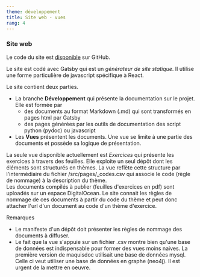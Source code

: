 ```yaml
---
theme: développement
title: Site web - vues
rang: 4
---
```

### Site web
Le code du site est [disponible](https://github.com/nicolair/maquisdoc-site) sur GitHub.

Le site est codé avec Gatsby qui est un *générateur de site statique*. Il utilise une forme particulière de javascript spécifique à React.

Le site contient deux parties.
* La branche **Développement** qui présente la documentation sur le projet. Elle est formée par 
    - des documents au format Markdown (.md) qui sont transformés en pages html par Gatsby
    - des pages générées par les outils de documentation des script python (pydoc) ou javascript
* Les **Vues** présentent les documents. Une vue se limite à une partie des documents et possède sa logique de présentation.

La seule vue disponible actuellement est *Exercices* qui présente les exercices à travers des feuilles. Elle exploite un seul dépôt dont les éléments sont structurés en thèmes. La vue reflète cette structure par l'intermédiaire du fichier /src/pages/_codes.csv qui associe le code (règle de nommage) à la description du thème.<br/>
Les documents compilés à publier (feuilles d'exercices en pdf) sont uploadés sur un espace DigitalOcean. Le site connait les règles de nommage de ces documents à partir du code du thème et peut donc attacher l'url d'un document au code d'un thème d'exercice.

Remarques<br/>
* Le manifeste d'un dépôt doit présenter les règles de nommage des documents à diffuser.
* Le fait que la vue s'appuie sur un fichier .csv montre bien qu'une base de données est indispensable pour former des vues moins naives. La première version de maquisdoc utilisait une base de données mysql. Celle ci veut utiliser une base de données en graphe (neo4j). Il est urgent de la mettre en oeuvre. 
